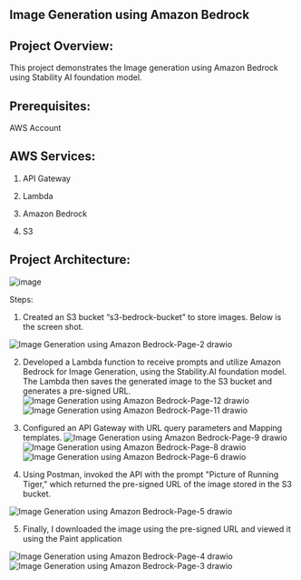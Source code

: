## Image Generation using Amazon Bedrock

## Project Overview:

This project demonstrates the Image generation using Amazon Bedrock using Stability AI foundation model.

## Prerequisites:

AWS Account 

## AWS Services:

1.  API Gateway

2. Lambda 

3. Amazon Bedrock

4. S3

## Project Architecture:

![image](https://github.com/veerababu558/AWS-Bedrock-Image/assets/44125493/52f8ab6a-b93c-4dc2-81e4-16bfe34af88f)

Steps:

1. Created an S3 bucket “s3-bedrock-bucket”  to store images. Below is the screen shot.
   
![Image Generation using Amazon Bedrock-Page-2 drawio](https://github.com/veerababu558/AWS-Bedrock-Image/assets/44125493/d07be35b-5809-418f-bbf2-ddbdce1d09d0)

2. Developed a Lambda function to receive prompts and utilize Amazon Bedrock for Image Generation, using the Stability.AI foundation model. The Lambda then saves the generated image to the S3 bucket and generates a pre-signed URL.
![Image Generation using Amazon Bedrock-Page-12 drawio](https://github.com/veerababu558/AWS-Bedrock-Image/assets/44125493/17e155ee-851a-4195-a594-90200b05582f)
![Image Generation using Amazon Bedrock-Page-11 drawio](https://github.com/veerababu558/AWS-Bedrock-Image/assets/44125493/b1869d04-80ce-4997-b620-1de643d6951c)

3. Configured an API Gateway with URL query parameters and Mapping templates.
![Image Generation using Amazon Bedrock-Page-9 drawio](https://github.com/veerababu558/AWS-Bedrock-Image/assets/44125493/3669517d-328f-402b-8c02-6a464b3df7c1)
![Image Generation using Amazon Bedrock-Page-8 drawio](https://github.com/veerababu558/AWS-Bedrock-Image/assets/44125493/339b2c18-0b97-4244-94da-c7ccc9b2a299)
![Image Generation using Amazon Bedrock-Page-6 drawio](https://github.com/veerababu558/AWS-Bedrock-Image/assets/44125493/45342754-c454-4c3d-8de5-99c5504ca502)

4. Using Postman, invoked the API with the prompt "Picture of Running Tiger," which returned the pre-signed URL of the image stored in the S3 bucket.

![Image Generation using Amazon Bedrock-Page-5 drawio](https://github.com/veerababu558/AWS-Bedrock-Image/assets/44125493/2acd5354-bb6b-431c-b207-46b585d8a22d)

5. Finally, I downloaded the image using the pre-signed URL and viewed it using the Paint application

![Image Generation using Amazon Bedrock-Page-4 drawio](https://github.com/veerababu558/AWS-Bedrock-Image/assets/44125493/e7623929-3865-4f1d-acb1-3a9f58d3f740)
![Image Generation using Amazon Bedrock-Page-3 drawio](https://github.com/veerababu558/AWS-Bedrock-Image/assets/44125493/5647c2c6-d99f-4fd6-83f0-c6da854e9115)





